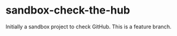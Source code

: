 sandbox-check-the-hub
=====================

Initially a sandbox project to check GitHub.
This is a feature branch.